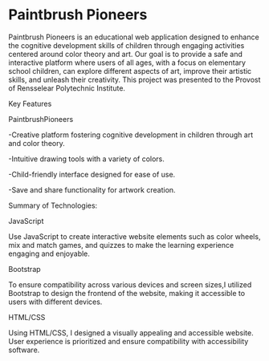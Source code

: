 # Paintbrush Pioneers

Paintbrush Pioneers is an educational web application designed to enhance the cognitive development skills of children through engaging activities centered around color theory and art. Our goal is to provide a safe and interactive platform where users of all ages, with a focus on elementary school children, can explore different aspects of art, improve their artistic skills, and unleash their creativity. This project was presented to the Provost of Rensselear Polytechnic Institute.


Key Features

PaintbrushPioneers

-Creative platform fostering cognitive development in children through art and color theory.

-Intuitive drawing tools with a variety of colors.

-Child-friendly interface designed for ease of use.

-Save and share functionality for artwork creation.

Summary of Technologies:

JavaScript

Use JavaScript to create interactive website elements such as color wheels, mix and match games, and quizzes to make the learning experience engaging and enjoyable.

Bootstrap

To ensure compatibility across various devices and screen sizes,I utilized Bootstrap to design the frontend of the website, making it accessible to users with different devices.

HTML/CSS

Using HTML/CSS, I designed a visually appealing and accessible website. User experience is prioritized and ensure compatibility with accessibility software.

